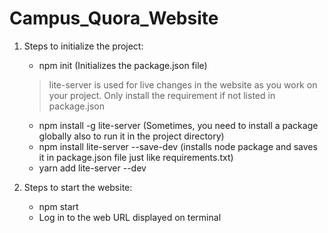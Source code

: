 # Campus_Quora_Website

1. Steps to initialize the project:
    * npm init (Initializes the package.json file)
    > lite-server is used for live changes in the website as you work on your project. Only install the requirement if not listed in package.json
    * npm install -g lite-server (Sometimes, you need to install a package globally also to run it in the project directory)
    * npm install lite-server --save-dev (installs node package and saves it in package.json file just like requirements.txt)
    * yarn add lite-server --dev

2. Steps to start the website:
    * npm start
    * Log in to the web URL displayed on terminal
